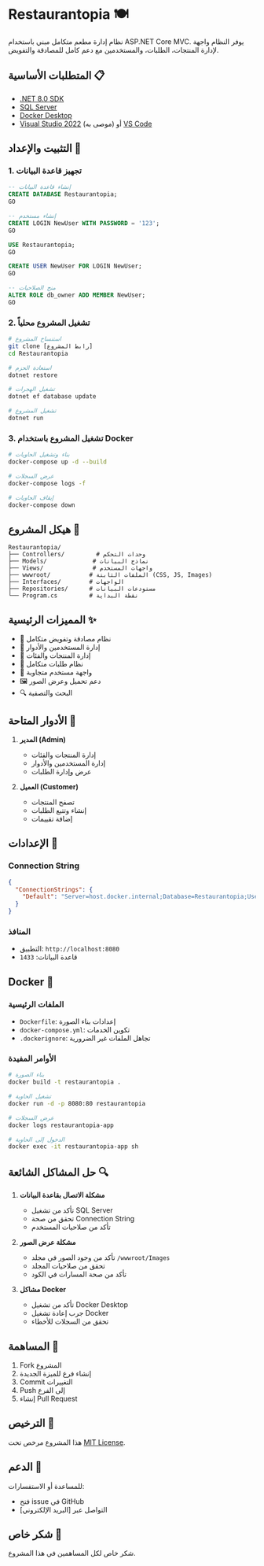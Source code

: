 # Restaurantopia 🍽️

نظام إدارة مطعم متكامل مبني باستخدام ASP.NET Core MVC. يوفر النظام واجهة لإدارة المنتجات، الطلبات، والمستخدمين مع دعم كامل للمصادقة والتفويض.

## المتطلبات الأساسية 📋

- [.NET 8.0 SDK](https://dotnet.microsoft.com/download/dotnet/8.0)
- [SQL Server](https://www.microsoft.com/en-us/sql-server/sql-server-downloads)
- [Docker Desktop](https://www.docker.com/products/docker-desktop/)
- [Visual Studio 2022](https://visualstudio.microsoft.com/vs/) (موصى به) أو [VS Code](https://code.visualstudio.com/)

## التثبيت والإعداد 🚀

### 1. تجهيز قاعدة البيانات

```sql
-- إنشاء قاعدة البيانات
CREATE DATABASE Restaurantopia;
GO

-- إنشاء مستخدم
CREATE LOGIN NewUser WITH PASSWORD = '123';
GO

USE Restaurantopia;
GO

CREATE USER NewUser FOR LOGIN NewUser;
GO

-- منح الصلاحيات
ALTER ROLE db_owner ADD MEMBER NewUser;
GO
```

### 2. تشغيل المشروع محلياً

```bash
# استنساخ المشروع
git clone [رابط المشروع]
cd Restaurantopia

# استعادة الحزم
dotnet restore

# تشغيل الهجرات
dotnet ef database update

# تشغيل المشروع
dotnet run
```

### 3. تشغيل المشروع باستخدام Docker

```bash
# بناء وتشغيل الحاويات
docker-compose up -d --build

# عرض السجلات
docker-compose logs -f

# إيقاف الحاويات
docker-compose down
```

## هيكل المشروع 📁

```
Restaurantopia/
├── Controllers/         # وحدات التحكم
├── Models/             # نماذج البيانات
├── Views/              # واجهات المستخدم
├── wwwroot/           # الملفات الثابتة (CSS, JS, Images)
├── Interfaces/        # الواجهات
├── Repositories/      # مستودعات البيانات
└── Program.cs         # نقطة البداية
```

## المميزات الرئيسية ✨

- 🔐 نظام مصادقة وتفويض متكامل
- 👥 إدارة المستخدمين والأدوار
- 🍕 إدارة المنتجات والفئات
- 🛒 نظام طلبات متكامل
- 📱 واجهة مستخدم متجاوبة
- 🖼️ دعم تحميل وعرض الصور
- 🔍 البحث والتصفية

## الأدوار المتاحة 👥

1. **المدير (Admin)**
   - إدارة المنتجات والفئات
   - إدارة المستخدمين والأدوار
   - عرض وإدارة الطلبات

2. **العميل (Customer)**
   - تصفح المنتجات
   - إنشاء وتتبع الطلبات
   - إضافة تقييمات

## الإعدادات 🔧

### Connection String

```json
{
  "ConnectionStrings": {
    "Default": "Server=host.docker.internal;Database=Restaurantopia;User Id=NewUser;Password=123;TrustServerCertificate=true;MultipleActiveResultSets=true;"
  }
}
```

### المنافذ

- التطبيق: `http://localhost:8080`
- قاعدة البيانات: `1433`

## Docker 🐳

### الملفات الرئيسية

- `Dockerfile`: إعدادات بناء الصورة
- `docker-compose.yml`: تكوين الخدمات
- `.dockerignore`: تجاهل الملفات غير الضرورية

### الأوامر المفيدة

```bash
# بناء الصورة
docker build -t restaurantopia .

# تشغيل الحاوية
docker run -d -p 8080:80 restaurantopia

# عرض السجلات
docker logs restaurantopia-app

# الدخول إلى الحاوية
docker exec -it restaurantopia-app sh
```

## حل المشاكل الشائعة 🔍

1. **مشكلة الاتصال بقاعدة البيانات**
   - تأكد من تشغيل SQL Server
   - تحقق من صحة Connection String
   - تأكد من صلاحيات المستخدم

2. **مشكلة عرض الصور**
   - تأكد من وجود الصور في مجلد `/wwwroot/Images`
   - تحقق من صلاحيات المجلد
   - تأكد من صحة المسارات في الكود

3. **مشاكل Docker**
   - تأكد من تشغيل Docker Desktop
   - جرب إعادة تشغيل Docker
   - تحقق من السجلات للأخطاء

## المساهمة 🤝

1. Fork المشروع
2. إنشاء فرع للميزة الجديدة
3. Commit التغييرات
4. Push إلى الفرع
5. إنشاء Pull Request

## الترخيص 📄

هذا المشروع مرخص تحت [MIT License](LICENSE).

## الدعم 💬

للمساعدة أو الاستفسارات:
- فتح issue في GitHub
- التواصل عبر [البريد الإلكتروني]

## شكر خاص 🙏

شكر خاص لكل المساهمين في هذا المشروع.